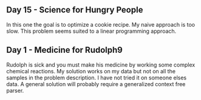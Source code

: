 ## Day 15 - Science for Hungry People
In this one the goal is to optimize a cookie recipe.  My naive approach is too slow. This problem seems suited to a linear programming approach.
## Day 1 - Medicine for Rudolph9
Rudolph is sick and you must make his medicine by working some complex chemical reactions. My solution works on my data but not on all the samples in the problem description.  I have not tried it on someone elses data.  A general solution will probably require a generalized context free parser.